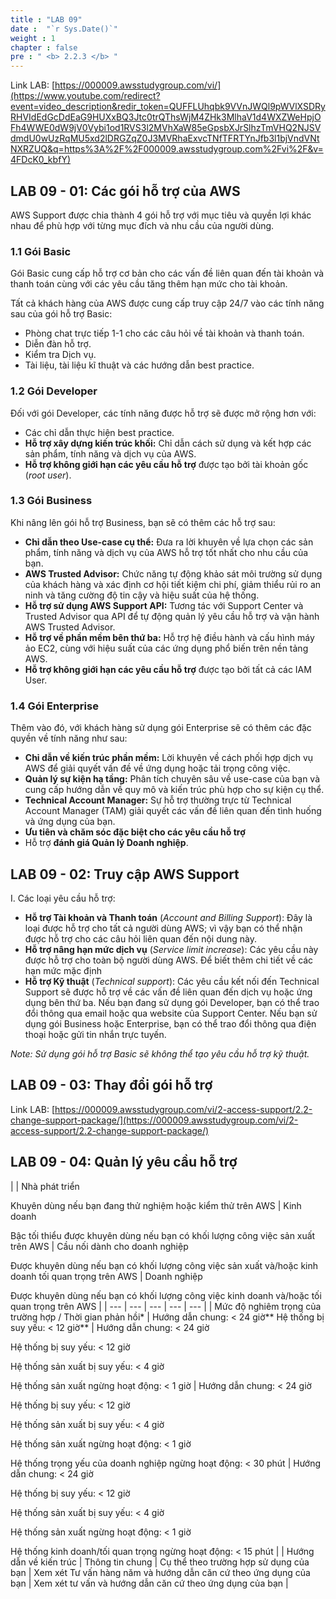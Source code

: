 ```yaml
---
title : "LAB 09"
date :  "`r Sys.Date()`" 
weight : 1 
chapter : false
pre : " <b> 2.2.3 </b> "
---
```


Link LAB: [https://000009.awsstudygroup.com/vi/](https://www.youtube.com/redirect?event=video_description&redir_token=QUFFLUhqbk9VVnJWQl9pWVlXSDRyRHVIdEdGcDdEaG9HUXxBQ3Jtc0trQThsWjM4ZHk3MlhaV1d4WXZWeHpjOFh4WWE0dW9jV0Vybi1od1RVS3l2MVhXaW85eGpsbXJrSlhzTmVHQ2NJSVdmdU0wUzRqMU5xd2lDRGZqZ0J3MVRhaExvcTNfTFRTYnJfb3l1bjVndVNtNXRZUQ&q=https%3A%2F%2F000009.awsstudygroup.com%2Fvi%2F&v=4FDcK0_kbfY)

## LAB 09 - 01: Các gói hỗ trợ của AWS

AWS Support được chia thành 4 gói hỗ trợ với mục tiêu và quyền lợi khác nhau để phù hợp với từng mục đích và nhu cầu của người dùng.

### 1.1 Gói Basic

Gói Basic cung cấp hỗ trợ cơ bản cho các vấn đề liên quan đến tài khoản và thanh toán cùng với các yêu cầu tăng thêm hạn mức cho tài khoản.

Tất cả khách hàng của AWS được cung cấp truy cập 24/7 vào các tính năng sau của gói hỗ trợ Basic:

- Phòng chat trực tiếp 1-1 cho các câu hỏi về tài khoản và thanh toán.
- Diễn đàn hỗ trợ.
- Kiểm tra Dịch vụ.
- Tài liệu, tài liệu kĩ thuật và các hướng dẫn best practice.

### 1.2 Gói Developer

Đối với gói Developer, các tính năng được hỗ trợ sẽ được mở rộng hơn với:

- Các chỉ dẫn thực hiện best practice.
- **Hỗ trợ xây dựng kiến trúc khối:** Chỉ dẫn cách sử dụng và kết hợp các sản phẩm, tính năng và dịch vụ của AWS.
- **Hỗ trợ không giới hạn các yêu cầu hỗ trợ** được tạo bởi tài khoản gốc (*root user*).

### 1.3 Gói Business

Khi nâng lên gói hỗ trợ Business, bạn sẽ có thêm các hỗ trợ sau:

- **Chỉ dẫn theo Use-case cụ thể:** Đưa ra lời khuyên về lựa chọn các sản phẩm, tính năng và dịch vụ của AWS hỗ trợ tốt nhất cho nhu cầu của bạn.
- **AWS Trusted Advisor:** Chức năng tự động khảo sát môi trường sử dụng của khách hàng và xác định cơ hội tiết kiệm chi phí, giảm thiểu rủi ro an ninh và tăng cường độ tin cậy và hiệu suất của hệ thống.
- **Hỗ trợ sử dụng AWS Support API:** Tương tác với Support Center và Trusted Advisor qua API để tự động quản lý yêu cầu hỗ trợ và vận hành AWS Trusted Advisor.
- **Hỗ trợ về phần mềm bên thứ ba:** Hỗ trợ hệ điều hành và cấu hình máy ảo EC2, cùng với hiệu suất của các ứng dụng phổ biến trên nền tảng AWS.
- **Hỗ trợ không giới hạn các yêu cầu hỗ trợ** được tạo bởi tất cả các IAM User.

### 1.4 Gói Enterprise

Thêm vào đó, với khách hàng sử dụng gói Enterprise sẽ có thêm các đặc quyền về tính năng như sau:

- **Chỉ dẫn về kiến trúc phần mềm:** Lời khuyên về cách phối hợp dịch vụ AWS để giải quyết vấn đề về ứng dụng hoặc tải trọng công việc.
- **Quản lý sự kiện hạ tầng:** Phân tích chuyên sâu về use-case của bạn và cung cấp hướng dẫn về quy mô và kiến trúc phù hợp cho sự kiện cụ thể.
- **Technical Account Manager:** Sự hỗ trợ thường trực từ Technical Account Manager (TAM) giải quyết các vấn đề liên quan đến tình huống và ứng dụng của bạn.
- **Ưu tiên và chăm sóc đặc biệt cho các yêu cầu hỗ trợ**
- Hỗ trợ **đánh giá Quản lý Doanh nghiệp**.

## LAB 09 - 02: Truy cập AWS Support

I. Các loại yêu cầu hỗ trợ:

- **Hỗ trợ Tài khoản và Thanh toán** (*Account and Billing Support*): Đây là loại được hỗ trợ cho tất cả người dùng AWS; vì vậy bạn có thể nhận được hỗ trợ cho các câu hỏi liên quan đến nội dung này.
- **Hỗ trợ nâng hạn mức dịch vụ** (*Service limit increase*): Các yêu cầu này được hỗ trợ cho toàn bộ người dùng AWS. Để biết thêm chi tiết về các hạn mức mặc định
- **Hỗ trợ Kỹ thuật** (*Technical support*): Các yêu cầu kết nối đến Technical Support sẽ được hỗ trợ về các vấn đề liên quan đến dịch vụ hoặc ứng dụng bên thứ ba. Nếu bạn đang sử dụng gói Developer, bạn có thể trao đổi thông qua email hoặc qua website của Support Center. Nếu bạn sử dụng gói Business hoặc Enterprise, bạn có thể trao đổi thông qua điện thoại hoặc gửi tin nhắn trực tuyến.

*Note: Sử dụng gói hỗ trợ Basic sẽ không thể tạo yêu cầu hỗ trợ kỹ thuật.*

## LAB 09 - 03: Thay đổi gói hỗ trợ

Link LAB: [https://000009.awsstudygroup.com/vi/2-access-support/2.2-change-support-package/](https://000009.awsstudygroup.com/vi/2-access-support/2.2-change-support-package/)

## LAB 09 - 04: Quản lý yêu cầu hỗ trợ

|  | Nhà phát triển

Khuyên dùng nếu bạn đang thử nghiệm hoặc kiểm thử trên AWS | Kinh doanh

Bậc tối thiểu được khuyên dùng nếu bạn có khối lượng công việc sản xuất trên AWS | Cầu nối dành cho doanh nghiệp

Được khuyên dùng nếu bạn có khối lượng công việc sản xuất và/hoặc kinh doanh tối quan trọng trên AWS | Doanh nghiệp

Được khuyên dùng nếu bạn có khối lượng công việc kinh doanh và/hoặc tối quan trọng trên AWS |
| --- | --- | --- | --- | --- |
| Mức độ nghiêm trọng của trường hợp / Thời gian phản hồi* | Hướng dẫn chung: < 24 giờ**
Hệ thống bị suy yếu: < 12 giờ** | Hướng dẫn chung: < 24 giờ

Hệ thống bị suy yếu: < 12 giờ

Hệ thống sản xuất bị suy yếu: < 4 giờ

Hệ thống sản xuất ngừng hoạt động: < 1 giờ | Hướng dẫn chung: < 24 giờ

Hệ thống bị suy yếu: < 12 giờ

Hệ thống sản xuất bị suy yếu: < 4 giờ

Hệ thống sản xuất ngừng hoạt động: < 1 giờ

Hệ thống trọng yếu của doanh nghiệp ngừng hoạt động: < 30 phút | Hướng dẫn chung: < 24 giờ

Hệ thống bị suy yếu: < 12 giờ

Hệ thống sản xuất bị suy yếu: < 4 giờ

Hệ thống sản xuất ngừng hoạt động: < 1 giờ

Hệ thống kinh doanh/tối quan trọng ngừng hoạt động: < 15 phút |
| Hướng dẫn về kiến trúc | Thông tin chung | Cụ thể theo trường hợp sử dụng của bạn | Xem xét Tư vấn hàng năm và hướng dẫn căn cứ theo ứng dụng của bạn | Xem xét tư vấn và hướng dẫn căn cứ theo ứng dụng của bạn |

